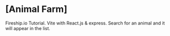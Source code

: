 # [Animal Farm]

Fireship.io Tutorial. Vite with React.js & express. Search for an animal and it will appear in the list.
